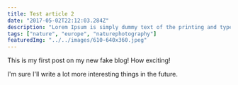 ```yaml
---
title: Test article 2
date: "2017-05-02T22:12:03.284Z"
description: "Lorem Ipsum is simply dummy text of the printing and typesetting industry. Lorem Ipsum has been the industry's standard dummy text ever since the 1500s, when an unknown printer took a galley of type and scrambled it to make a type specimen book."
tags: ["nature", "europe", "naturephotography"]
featuredImg: "../../images/610-640x360.jpeg"
---
```


This is my first post on my new fake blog! How exciting!

I'm sure I'll write a lot more interesting things in the future.
